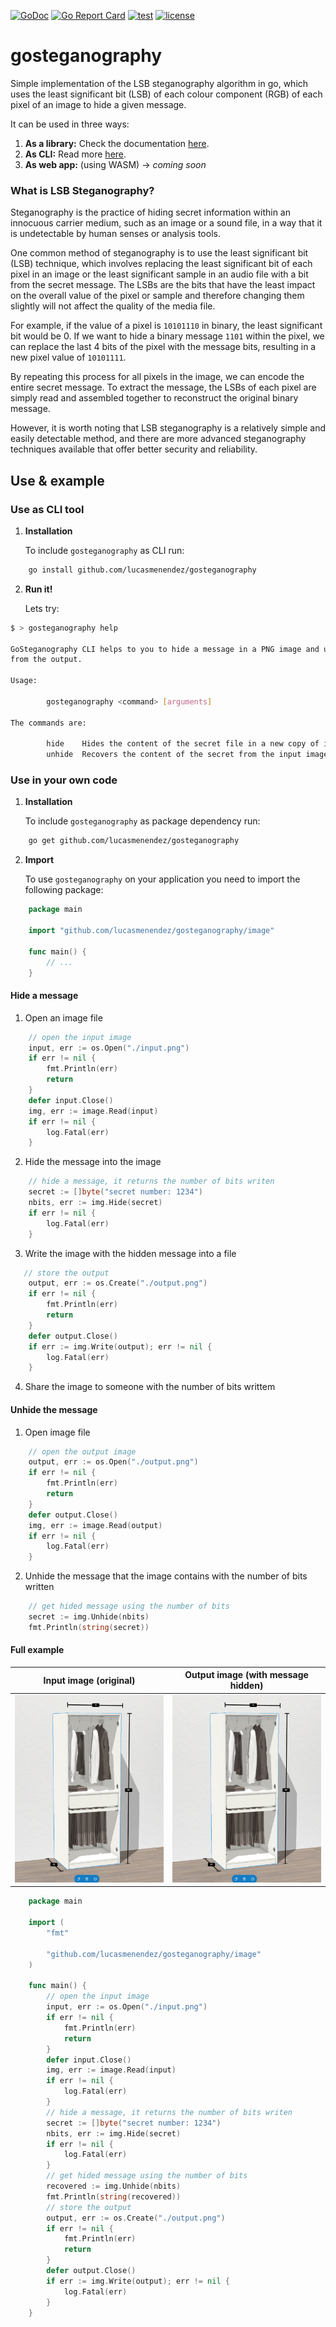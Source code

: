 [![GoDoc](https://godoc.org/github.com/lucasmenendez/gosteganography?status.svg)](https://godoc.org/github.com/lucasmenendez/gosteganography) 
[![Go Report Card](https://goreportcard.com/badge/github.com/lucasmenendez/gosteganography)](https://goreportcard.com/report/github.com/lucasmenendez/gosteganography)
[![test](https://github.com/lucasmenendez/gosteganography/workflows/test/badge.svg)](https://github.com/lucasmenendez/gosteganography/actions?query=workflow%3Atest)
[![license](https://img.shields.io/github/license/lucasmenendez/gosteganography)](LICENSE)

# gosteganography
Simple implementation of the LSB steganography algorithm in go, which uses the least significant bit (LSB) of each colour component (RGB) of each pixel of an image to hide a given message. 

It can be used in three ways:
 1. **As a library:** Check the documentation [here](https://pkg.go.dev/github.com/lucasmenendez/gosteganography).
 2. **As CLI:**  Read more [here](#use-as-cli-tool).
 3. **As web app:** (using WASM) -> *coming soon*

### What is LSB Steganography?

Steganography is the practice of hiding secret information within an innocuous carrier medium, such as an image or a sound file, in a way that it is undetectable by human senses or analysis tools.

One common method of steganography is to use the least significant bit (LSB) technique, which involves replacing the least significant bit of each pixel in an image or the least significant sample in an audio file with a bit from the secret message. The LSBs are the bits that have the least impact on the overall value of the pixel or sample and therefore changing them slightly will not affect the quality of the media file.

For example, if the value of a pixel is `10101110` in binary, the least significant bit would be 0. If we want to hide a binary message `1101` within the pixel, we can replace the last 4 bits of the pixel with the message bits, resulting in a new pixel value of `10101111`.

By repeating this process for all pixels in the image, we can encode the entire secret message. To extract the message, the LSBs of each pixel are simply read and assembled together to reconstruct the original binary message.

However, it is worth noting that LSB steganography is a relatively simple and easily detectable method, and there are more advanced steganography techniques available that offer better security and reliability.

## Use & example 

### Use as CLI tool

1. **Installation**

    To include `gosteganography` as CLI run:

```sh
    go install github.com/lucasmenendez/gosteganography
```

2. **Run it!**

    Lets try:

```sh
$ > gosteganography help

GoSteganography CLI helps to you to hide a message in a PNG image and unhide it 
from the output.

Usage:

        gosteganography <command> [arguments]

The commands are:

        hide    Hides the content of the secret file in a new copy of input image.
        unhide  Recovers the content of the secret from the input image.
```


### Use in your own code

1. **Installation**

    To include `gosteganography` as package dependency run:

```sh
    go get github.com/lucasmenendez/gosteganography
```

2. **Import**

    To use `gosteganography` on your application you need to import the following package:

```go
    package main

    import "github.com/lucasmenendez/gosteganography/image"

    func main() {
        // ...
    }
```

#### Hide a message

1. Open an image file
```go
    // open the input image
    input, err := os.Open("./input.png")
    if err != nil {
        fmt.Println(err)
        return
    }
    defer input.Close()
    img, err := image.Read(input)
    if err != nil {
        log.Fatal(err)
    }
```
2. Hide the message into the image
```go
    // hide a message, it returns the number of bits writen
    secret := []byte("secret number: 1234")
    nbits, err := img.Hide(secret)
    if err != nil {
        log.Fatal(err)
    }
```
3. Write the image with the hidden message into a file
```go
   // store the output
    output, err := os.Create("./output.png")
    if err != nil {
        fmt.Println(err)
        return
    }
    defer output.Close()
    if err := img.Write(output); err != nil {
        log.Fatal(err)
    }
```
4. Share the image to someone with the number of bits writtem

#### Unhide the message

1. Open image file
```go
    // open the output image
    output, err := os.Open("./output.png")
    if err != nil {
        fmt.Println(err)
        return
    }
    defer output.Close()
    img, err := image.Read(output)
    if err != nil {
        log.Fatal(err)
    }
```

2. Unhide the message that the image contains with the number of bits written
```go
    // get hided message using the number of bits
    secret := img.Unhide(nbits)
    fmt.Println(string(secret))
```

#### Full example

| Input image (original) | Output image (with message hidden) |
|:---:|:---:|
| <img src="./input.png"/> | <img src="./output.png"/> |

```go
    package main

    import (
        "fmt"

        "github.com/lucasmenendez/gosteganography/image"
    )

    func main() {
        // open the input image
        input, err := os.Open("./input.png")
        if err != nil {
            fmt.Println(err)
            return
        }
        defer input.Close()
        img, err := image.Read(input)
        if err != nil {
            log.Fatal(err)
        }
        // hide a message, it returns the number of bits writen
        secret := []byte("secret number: 1234")
        nbits, err := img.Hide(secret)
        if err != nil {
            log.Fatal(err)
        }
        // get hided message using the number of bits
        recovered := img.Unhide(nbits)
        fmt.Println(string(recovered))
        // store the output
        output, err := os.Create("./output.png")
        if err != nil {
            fmt.Println(err)
            return
        }
        defer output.Close()
        if err := img.Write(output); err != nil {
            log.Fatal(err)
        }
    }
```